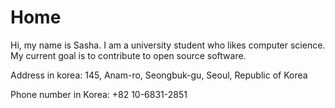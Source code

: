 # Home

Hi, my name is Sasha.
I am a university student who likes computer science.
My current goal is to contribute to open source software.

Address in korea:
145, Anam-ro, Seongbuk-gu, Seoul, Republic of Korea

Phone number in Korea:
+82 10-6831-2851
